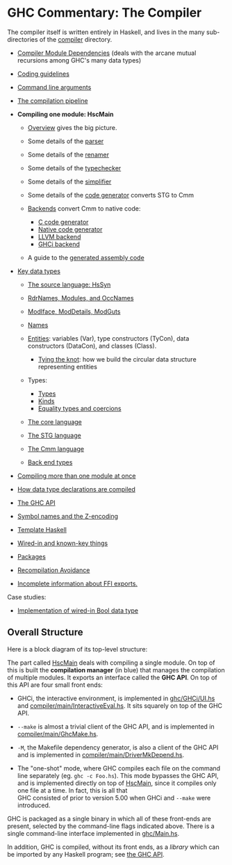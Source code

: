 # GHC Commentary: The Compiler


The compiler itself is written entirely in Haskell, and lives in the many sub-directories of the [compiler](/trac/ghc/browser/ghc/compiler) directory.  

- [Compiler Module Dependencies](module-dependencies) (deals with the arcane mutual recursions among GHC's many data types)
- [Coding guidelines](commentary/coding-style)

- [Command line arguments](commentary/compiler/command-line-args)
- [The compilation pipeline](commentary/pipeline)

- **Compiling one module: HscMain**

  - [Overview](commentary/compiler/hsc-main) gives the big picture. 
  - Some details of the [parser](commentary/compiler/parser)
  - Some details of the [renamer](commentary/compiler/renamer)
  - Some details of the [typechecker](commentary/compiler/type-checker)
  - Some details of the [simplifier](commentary/compiler/core2-core-pipeline)
  - Some details of the [code generator](commentary/compiler/code-gen) converts STG to Cmm
  - [Backends](commentary/compiler/backends) convert Cmm to native code:

    - [C code generator](commentary/compiler/backends/ppr-c)
    - [Native code generator](commentary/compiler/backends/ncg)
    - [LLVM backend](commentary/compiler/backends/llvm)
    - [GHCi backend](commentary/compiler/backends/GHCi)
  - A guide to the [generated assembly code](commentary/compiler/generated-code)

- [Key data types](commentary/compiler/key-data-types)

  - [The source language: HsSyn](commentary/compiler/hs-syn-type)
  - [RdrNames, Modules, and OccNames](commentary/compiler/rdr-name-type)
  - [ModIface, ModDetails, ModGuts](commentary/compiler/module-types)
  - [Names](commentary/compiler/name-type)
  - [Entities](commentary/compiler/entity-types): variables (Var), type constructors (TyCon), data constructors (DataCon), and classes (Class).

    - [Tying the knot](commentary/compiler/tying-the-knot): how we build the circular data structure representing entities
  - Types: 

    - [Types](commentary/compiler/type-type)
    - [Kinds](commentary/compiler/kinds)
    - [Equality types and coercions](commentary/compiler/fc)
  - [The core language](commentary/compiler/core-syn-type)
  - [The STG language](commentary/compiler/stg-syn-type)
  - [The Cmm language](commentary/compiler/cmm-type)
  - [Back end types](commentary/compiler/back-end-types)

- [Compiling more than one module at once](commentary/compiler/driver)
- [How data type declarations are compiled](commentary/compiler/data-types)
- [The GHC API](commentary/compiler/api)
- [Symbol names and the Z-encoding](commentary/compiler/symbol-names)
- [Template Haskell](template-haskell/conversions)
- [Wired-in and known-key things](commentary/compiler/wired-in)
- [Packages](commentary/compiler/packages)
- [Recompilation Avoidance](commentary/compiler/recompilation-avoidance)
- [Incomplete information about FFI exports.](commentary/compiler/ffi-exports)


Case studies:

- [Implementation of wired-in Bool data type](commentary/compiler/case-studies/bool)

## Overall Structure


Here is a block diagram of its top-level structure:

[](/trac/ghc/attachment/wiki/Commentary/Compiler/ghc-top.png)


The part called [HscMain](commentary/compiler/hsc-main) deals with compiling a single module.  On top of this is built the **compilation manager** (in blue) that manages the compilation of multiple modules.  It exports an interface called the **GHC API**.  On top of this API are four small front ends:

- GHCi, the interactive environment, is implemented in [ghc/GHCi/UI.hs](/trac/ghc/browser/ghc/ghc/GHCi/UI.hs) and [compiler/main/InteractiveEval.hs](/trac/ghc/browser/ghc/compiler/main/InteractiveEval.hs). It sits squarely on top of the GHC API.

- `--make` is almost a trivial client of the GHC API, and is implemented in [compiler/main/GhcMake.hs](/trac/ghc/browser/ghc/compiler/main/GhcMake.hs). 

- `-M`, the Makefile dependency generator, is also a client of the GHC API and is implemented in [compiler/main/DriverMkDepend.hs](/trac/ghc/browser/ghc/compiler/main/DriverMkDepend.hs). 

- The "one-shot" mode, where GHC compiles each file on the command line separately (eg. `ghc -c Foo.hs`). This mode bypasses the GHC API, and is implemented
  directly on top of [HscMain](commentary/compiler/hsc-main), since it compiles only one file at a time. In fact, this is all that   
  GHC consisted of prior to version 5.00 when GHCi and `--make` were introduced.


GHC is packaged as a single binary in which all of these front-ends are present, selected by the command-line flags indicated above.  There is a single command-line interface implemented in [ghc/Main.hs](/trac/ghc/browser/ghc/ghc/Main.hs).


In addition, GHC is compiled, without its front ends, as a *library* which can be imported by any Haskell program; see [the GHC API](commentary/compiler/api).
